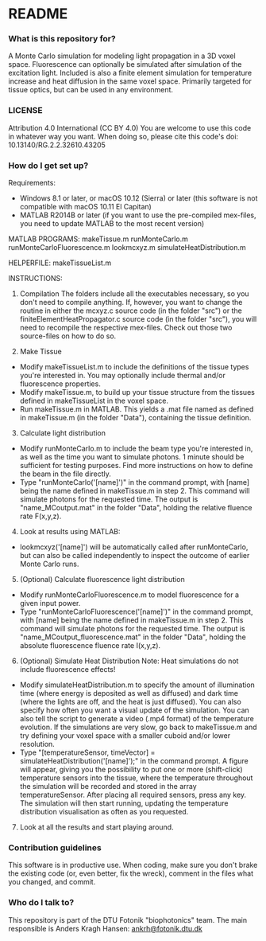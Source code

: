 # README #

### What is this repository for? ###

A Monte Carlo simulation for modeling light propagation in a 3D voxel space.
Fluorescence can optionally be simulated after simulation of the excitation light.
Included is also a finite element simulation for temperature increase and heat diffusion in the same voxel space.
Primarily targeted for tissue optics, but can be used in any environment.

### LICENSE ###

Attribution 4.0 International (CC BY 4.0)
You are welcome to use this code in whatever way you want. When doing so, please cite this code's doi: 10.13140/RG.2.2.32610.43205

### How do I get set up? ###

Requirements:
- Windows 8.1 or later, or macOS 10.12 (Sierra) or later (this software is not compatible with macOS 10.11 El Capitan)
- MATLAB R2014B or later (if you want to use the pre-compiled mex-files, you need to update MATLAB to the most recent version)

MATLAB PROGRAMS:
makeTissue.m
runMonteCarlo.m
runMonteCarloFluorescence.m
lookmcxyz.m
simulateHeatDistribution.m

HELPERFILE:
makeTissueList.m

INSTRUCTIONS:
1. Compilation
The folders include all the executables necessary, so you don't need to compile anything. If, however, you want to change the routine in either the mcxyz.c source code (in the folder "src") or the finiteElementHeatPropagator.c source code (in the folder "src"), you will need to recompile the respective mex-files. Check out those two source-files on how to do so.

2. Make Tissue
- Modify makeTissueList.m to include the definitions of the tissue types you're interested in. You may optionally include thermal and/or fluorescence properties.
- Modify makeTissue.m, to build up your tissue structure from the tissues defined in makeTissueList in the voxel space.
- Run makeTissue.m in MATLAB. This yields a .mat file named as defined in makeTissue.m (in the folder "Data"), containing the tissue definition.

3. Calculate light distribution
- Modify runMonteCarlo.m to include the beam type you're interested in, as well as the time you want to simulate photons. 1 minute should be sufficient for testing purposes. Find more instructions on how to define the beam in the file directly.
- Type "runMonteCarlo('[name]')" in the command prompt, with [name] being the name defined in makeTissue.m in step 2. This command will simulate photons for the requested time. The output is "name_MCoutput.mat" in the folder "Data", holding the relative fluence rate F(x,y,z).

4. Look at results using MATLAB:
- lookmcxyz('[name]') will be automatically called after runMonteCarlo, but can also be called independently to inspect the outcome of earlier Monte Carlo runs.

5. (Optional) Calculate fluorescence light distribution
- Modify runMonteCarloFluorescence.m to model fluorescence for a given input power.
- Type "runMonteCarloFluorescence('[name]')" in the command prompt, with [name] being the name defined in makeTissue.m in step 2. This command will simulate photons for the requested time. The output is "name_MCoutput_fluorescence.mat" in the folder "Data", holding the absolute fluorescence fluence rate I(x,y,z).

6. (Optional) Simulate Heat Distribution
Note: Heat simulations do not include fluorescence effects!
- Modify simulateHeatDistribution.m to specify the amount of illumination time (where energy is deposited as well as diffused) and dark time (where the lights are off, and the heat is just diffused). You can also specify how often you want a visual update of the simulation. You can also tell the script to generate a video (.mp4 format) of the temperature evolution. If the simulations are very slow, go back to makeTissue.m and try defining your voxel space with a smaller cuboid and/or lower resolution. 
- Type "[temperatureSensor, timeVector] = simulateHeatDistribution('[name]');" in the command prompt. A figure will appear, giving you the possibility to put one or more (shift-click) temperature sensors into the tissue, where the temperature throughout the simulation will be recorded and stored in the array temperatureSensor. After placing all required sensors, press any key. The simulation will then start running, updating the temperature distribution visualisation as often as you requested.

7. Look at all the results and start playing around.

### Contribution guidelines ###

This software is in productive use. When coding, make sure you don't brake the existing code (or, even better, fix the wreck), comment in the files what you changed, and commit.

### Who do I talk to? ###

This repository is part of the DTU Fotonik "biophotonics" team.
The main responsible is Anders Kragh Hansen: ankrh@fotonik.dtu.dk
